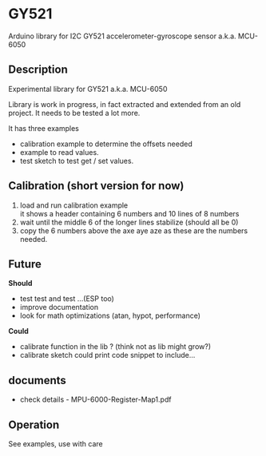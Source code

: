 # GY521

Arduino library for I2C GY521 accelerometer-gyroscope sensor a.k.a. MCU-6050

## Description

Experimental library for GY521 a.k.a. MCU-6050

Library is work in progress, in fact extracted and extended from an old project.
It needs to be tested a lot more.

It has three examples
- calibration example to determine the offsets needed
- example to read values.
- test sketch to test get / set values.

## Calibration (short version for now)

1. load and run calibration example  
   it shows a header containing 6 numbers and 10 lines of 8 numbers
1. wait until the middle 6 of the longer lines stabilize (should all be 0)
1. copy the 6 numbers above the axe aye aze as these are the numbers needed.


## Future

**Should**
- test test and test ...(ESP too)
- improve documentation
- look for math optimizations  (atan, hypot, performance)

**Could**
- calibrate function in the lib ?  (think not as lib might grow?)
- calibrate sketch could print code snippet to include...


## documents

- check details - MPU-6000-Register-Map1.pdf

## Operation

See examples, use with care 

